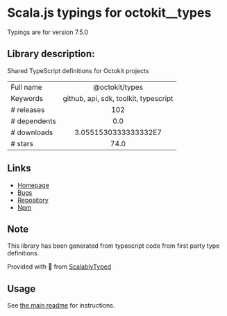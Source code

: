 
# Scala.js typings for octokit__types

Typings are for version 7.5.0

## Library description:
Shared TypeScript definitions for Octokit projects

|                    |                 |
| ------------------ | :-------------: |
| Full name          | @octokit/types |
| Keywords           | github, api, sdk, toolkit, typescript |
| # releases         | 102 |
| # dependents       | 0.0 |
| # downloads        | 3.0551530333333332E7 |
| # stars            | 74.0 |

## Links
- [Homepage](https://github.com/octokit/types.ts#readme)
- [Bugs](https://github.com/octokit/types.ts/issues)
- [Repository](https://github.com/octokit/types.ts)
- [Npm](https://www.npmjs.com/package/%40octokit%2Ftypes)
    


## Note
This library has been generated from typescript code from first party type definitions.

Provided with :purple_heart: from [ScalablyTyped](https://github.com/oyvindberg/ScalablyTyped)

## Usage
See [the main readme](../../readme.md) for instructions.


